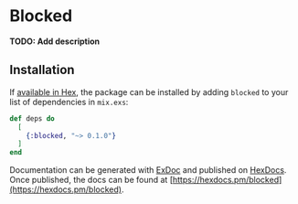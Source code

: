# Blocked

**TODO: Add description**

## Installation

If [available in Hex](https://hex.pm/docs/publish), the package can be installed
by adding `blocked` to your list of dependencies in `mix.exs`:

```elixir
def deps do
  [
    {:blocked, "~> 0.1.0"}
  ]
end
```

Documentation can be generated with [ExDoc](https://github.com/elixir-lang/ex_doc)
and published on [HexDocs](https://hexdocs.pm). Once published, the docs can
be found at [https://hexdocs.pm/blocked](https://hexdocs.pm/blocked).

